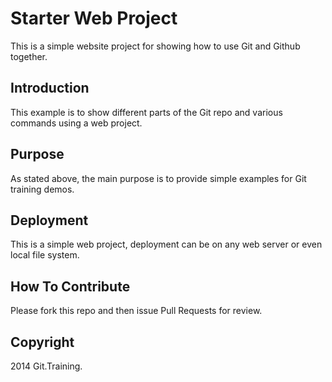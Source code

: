 # Starter Web Project

This is a simple website project for showing how to use Git and Github together.

## Introduction

This example is to show different parts of the Git repo and various commands using a web project.

## Purpose

As stated above, the main purpose is to provide simple examples for Git training demos.

## Deployment

This is a simple web project, deployment can be on any web server or even local file system.

## How To Contribute

Please fork this repo and then issue Pull Requests for review.

## Copyright

2014 Git.Training.